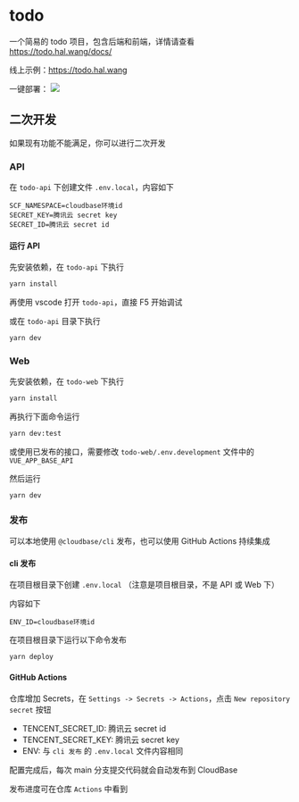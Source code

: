 # todo

一个简易的 todo 项目，包含后端和前端，详情请查看 <https://todo.hal.wang/docs/>

线上示例：<https://todo.hal.wang>

一键部署：
[![](https://main.qcloudimg.com/raw/67f5a389f1ac6f3b4d04c7256438e44f.svg)](https://console.cloud.tencent.com/tcb/env/index?action=CreateAndDeployCloudBaseProject&appUrl=https%3A%2F%2Fgithub.com%2Fhal-wang%2Ftodo&branch=main)

## 二次开发

如果现有功能不能满足，你可以进行二次开发

### API

在 `todo-api` 下创建文件 `.env.local`，内容如下

```
SCF_NAMESPACE=cloudbase环境id
SECRET_KEY=腾讯云 secret key
SECRET_ID=腾讯云 secret id
```

#### 运行 API

先安装依赖，在 `todo-api` 下执行

```bash
yarn install
```

再使用 vscode 打开 `todo-api`，直接 F5 开始调试

或在 `todo-api` 目录下执行

```bash
yarn dev
```

### Web

先安装依赖，在 `todo-web` 下执行

```bash
yarn install
```

再执行下面命令运行

```bash
yarn dev:test
```

或使用已发布的接口，需要修改 `todo-web/.env.development` 文件中的 `VUE_APP_BASE_API`

然后运行

```bash
yarn dev
```

### 发布

可以本地使用 `@cloudbase/cli` 发布，也可以使用 GitHub Actions 持续集成

#### cli 发布

在项目根目录下创建 `.env.local` （注意是项目根目录，不是 API 或 Web 下）

内容如下

```
ENV_ID=cloudbase环境id
```

在项目根目录下运行以下命令发布

```bash
yarn deploy
```

#### GitHub Actions

仓库增加 Secrets，在 `Settings -> Secrets -> Actions`，点击 `New repository secret` 按钮

- TENCENT_SECRET_ID: 腾讯云 secret id
- TENCENT_SECRET_KEY: 腾讯云 secret key
- ENV: 与 `cli 发布` 的 `.env.local` 文件内容相同

配置完成后，每次 main 分支提交代码就会自动发布到 CloudBase

发布进度可在仓库 `Actions` 中看到

